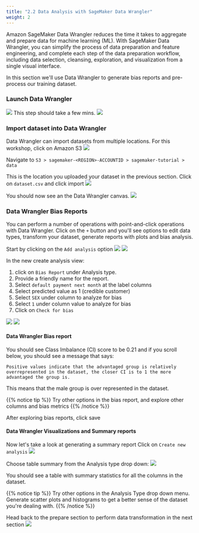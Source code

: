 ```yaml
---
title: "2.2 Data Analysis with SageMaker Data Wrangler"
weight: 2
---
```


Amazon SageMaker Data Wrangler reduces the time it takes to aggregate and prepare data for machine learning (ML). With SageMaker Data Wrangler, you can simplify the process of data preparation and feature engineering, and complete each step of the data preparation workflow, including data selection, cleansing, exploration, and visualization from a single visual interface.

In this section we'll use Data Wrangler to generate bias reports and pre-process our training dataset.

### Launch Data Wrangler
![](/images/dataprep/launch_dw.png)
This step should take a few mins.
![](/images/dataprep/dw_loading.png)

### Import dataset into Data Wrangler
Data Wrangler can import datasets from multiple locations. For this workshop, click on Amazon S3
![](/images/dataprep/dw_import1.png)

Navigate to `S3 > sagemaker-<REGION>-ACCOUNTID > sagemaker-tutorial > data`

This is the location you uploaded your dataset in the previous section. Click on `dataset.csv` and click import
![](/images/dataprep/dw_import2.png)

You should now see an the Data Wrangler canvas.
![](/images/dataprep/dw_interface.png)

### Data Wrangler Bias Reports
You can perform a number of operations with point-and-click operations with Data Wrangler. Click on the `+` button and you'll see options to edit data types, transform your dataset, generate reports with plots and bias analysis.

Start by clicking on the `Add analysis` option
![](/images/dataprep/dw_analysis1.png)
![](/images/dataprep/dw_bias1.png)

In the new create analysis view:

1. click on `Bias Report` under Analysis type.
1. Provide a friendly name for the report.
1. Select `default payment next month` at the label columns
1. Select predicted value as 1 (credible customer)
1. Select `SEX` under column to analyze for bias
1. Select `1` under column value to analyze for bias
1. Click on `Check for bias`

![](/images/dataprep/dw_bias2.png)
![](/images/dataprep/dw_bias3.png)

#### Data Wrangler Bias report

You should see Class Imbalance (CI) score to be 0.21 and if you scroll below, you should see a message that says:

```
Positive values indicate that the advantaged group is relatively overrepresented in the dataset, the closer CI is to 1 the more advantaged the group is.
```

This means that the male group is over represented in the dataset.

{{% notice tip %}}
Try other options in the bias report, and explore other columns and bias metrics
{{% /notice %}}

After exploring bias reports, click save

#### Data Wrangler Visualizations and Summary reports
Now let's take a look at generating a summary report
Click on `Create new analysis`
![](/images/dataprep/dw_analysis2.png)

Choose table summary from the Analysis type drop down:
![](/images/dataprep/dw_analysis3.png)

You should see a table with summary statistics for all the columns in the dataset.

{{% notice tip %}}
Try other options in the Analysis Type drop down menu. Generate scatter plots and histograms to get a better sense of the dataset you're dealing with.
{{% /notice %}}

Head back to the prepare section to perform data transformation in the next section
![](/images/dataprep/dw_bias4.png)
